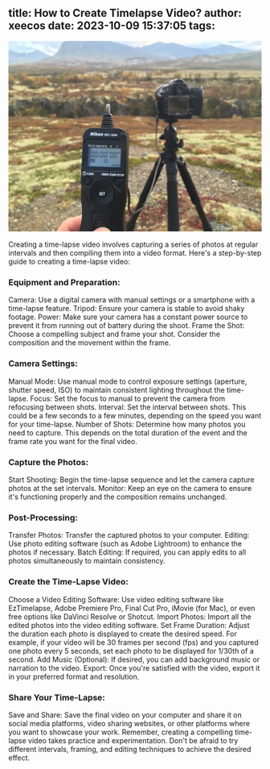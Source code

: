 title: How to Create Timelapse Video?
author: xeecos
date: 2023-10-09 15:37:05
tags:
---
![remote-timer](/assets/remote-timer-nikon.jpg)

Creating a time-lapse video involves capturing a series of photos at regular intervals and then compiling them into a video format. Here's a step-by-step guide to creating a time-lapse video:

### Equipment and Preparation:
Camera: Use a digital camera with manual settings or a smartphone with a time-lapse feature.
Tripod: Ensure your camera is stable to avoid shaky footage.
Power: Make sure your camera has a constant power source to prevent it from running out of battery during the shoot.
Frame the Shot: Choose a compelling subject and frame your shot. Consider the composition and the movement within the frame.
### Camera Settings:
Manual Mode: Use manual mode to control exposure settings (aperture, shutter speed, ISO) to maintain consistent lighting throughout the time-lapse.
Focus: Set the focus to manual to prevent the camera from refocusing between shots.
Interval: Set the interval between shots. This could be a few seconds to a few minutes, depending on the speed you want for your time-lapse.
Number of Shots: Determine how many photos you need to capture. This depends on the total duration of the event and the frame rate you want for the final video.
### Capture the Photos:
Start Shooting: Begin the time-lapse sequence and let the camera capture photos at the set intervals.
Monitor: Keep an eye on the camera to ensure it's functioning properly and the composition remains unchanged.
### Post-Processing:
Transfer Photos: Transfer the captured photos to your computer.
Editing: Use photo editing software (such as Adobe Lightroom) to enhance the photos if necessary.
Batch Editing: If required, you can apply edits to all photos simultaneously to maintain consistency.
### Create the Time-Lapse Video:
Choose a Video Editing Software: Use video editing software like EzTimelapse, Adobe Premiere Pro, Final Cut Pro, iMovie (for Mac), or even free options like DaVinci Resolve or Shotcut.
Import Photos: Import all the edited photos into the video editing software.
Set Frame Duration: Adjust the duration each photo is displayed to create the desired speed. For example, if your video will be 30 frames per second (fps) and you captured one photo every 5 seconds, set each photo to be displayed for 1/30th of a second.
Add Music (Optional): If desired, you can add background music or narration to the video.
Export: Once you're satisfied with the video, export it in your preferred format and resolution.
### Share Your Time-Lapse:
Save and Share: Save the final video on your computer and share it on social media platforms, video sharing websites, or other platforms where you want to showcase your work.
Remember, creating a compelling time-lapse video takes practice and experimentation. Don't be afraid to try different intervals, framing, and editing techniques to achieve the desired effect.